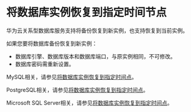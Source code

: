 # 将数据库实例恢复到指定时间节点<a name="zh-cn_topic_0044703399"></a>

华为云关系型数据库服务支持将备份恢复到新实例，也支持恢复到当前实例。

如果您要将数据库备份恢复到新实例：

-   数据库引擎、数据库版本和数据库端口，与原实例相同，不可修改。
-   数据库密码需重新设置。

MySQL相关，请参见[将数据库实例恢复到指定时间点](将MySQL数据库实例恢复到指定时间点.md)。

PostgreSQL相关，请参见[将数据库实例恢复到指定时间点](将PostgreSQL数据库实例恢复到指定时间点.md)。

Microsoft SQL Server相关，请参见[将数据库实例恢复到指定时间点](将SQL-Server数据库实例恢复到指定时间点.md)。

